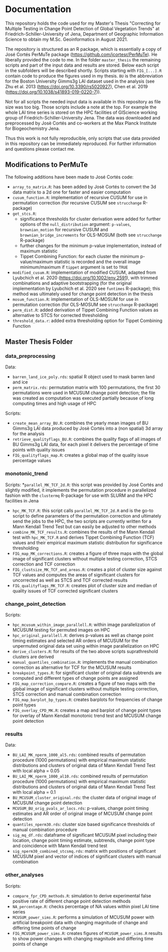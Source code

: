 # Documentation

This repository holds the code used for my Master's Thesis "Correcting for 
Multiple Testing in Change Point Detection of Global Vegetation Trends" at 
Friedrich-Schiller-University of Jena, Department of Geographic Information Science
to obtain my M.Sc. Geoinformatics in August 2021.

The repository is structured as an R package, which is essentially a copy of José
Cortés PerMuTe package (https://github.com/jcortesr/PerMuTe). He liberally 
provided the code to me.
In the folder `master_thesis` the remaining scripts and part of the input data and
results are stored. Below each script in the subfolders will be described shortly.
Scripts starting with `FIG_[...].R` contain code to produce the figures used in 
my thesis. `BU` is the abbreviation for the Boston University Gimms3g LAI dataset 
used in the analysis (see Zhu et al. 2013 (https://doi.org/10.3390/rs5020927),
Chen et al. 2019 (https://doi.org/10.1038/s41893-019-0220-7)).

Not for all scripts the needed input data is available in this repository as
file size was too big. Those scripts include a note at the top. For example the 
whole LAI time series is stored on the HPC facilities of GIScience working group 
of Friedrich-Schiller-University Jena. The data was downloaded and preprocessed 
by Josè Cortés and co-workers at the Max Planck Institute for Biogeochemistry Jena. 

Thus this work is not fully reproducible, only scripts that use data provided in this 
repository can be immediately reproduced. For further information and questions please contact me.


## Modifications to PerMuTe

The following additions have been made to José Cortés code:

* `array_to_matrix.R`: has been added by Josè Cortés to convert the 3d data matrix
to a 2d one for faster and easier computation
* `cusum_function.R`: implementation of recursive CUSUM for use in permutation correction 
(for recursive CUSUM see `strucchange` R-package)
* `get_stcs.R`: 
  + significance thresholds for cluster derivation were added for further options 
  of the `null_distribution` argument: `p-values`, `brownian_motion` for recursive 
  CUSUM and `brownian_bridge_increments` for OLS-MOSUM (both see `strucchange` R-package)
  + further changes for the minimum p-value implementation, instead of maximum statistic
  + Tippet Combining Function: for each cluster the minimum p-value/maximum statistic
  is recorded and the overall image minimum/maximum if `tippet` argument is set to `TRUE`
* `modified_cusum.R`: implementation of modified CUSUM, adapted from Lyubchich et 
al. 2020 (https://doi.org/10.1002/env.2591), with trimmed combinations and adaptive 
bootstrapping (for the original implementation by Lyubchich et al. 2020 see `funtimes` R-package);
this method was ultimately used for change point detection in the thesis
* `mosum_function.R`: implementation of OLS-MOSUM for use in permutation correction 
(for OLS-MOSUM see `strucchange` R-package)
* `perm_dist.R`: added derivation of Tippet Combining Function values as alternative to
STCS for corrected thresholding
* `threshold_data.r`: added extra thresholding option for Tippet Combining Function

## Master Thesis Folder

### data_preprocessing

Data:
* `barren_land_ice_poly.rds`: spatial R object used to mask barren land and ice
* `perm_matrix.rds`: permutation matrix with 100 permutations, the first 30 
permutations were used in MCUSUM change point detection; the file was created as
computation was executed partially because of long computing times and high usage of HPC

Scripts:
* `create_mean_array_BU.R`: combines the yearly mean images of BU Gimms3g LAI data 
produced by Josè Cortés into a (non spatial) 3d array for the analysis
* `retrieve_qualityflags_BU.R`: combines the quality flags of all images of BU Gimms3g 
LAI data, for each pixel it delivers the percentage of time points with quality issues
* `FIG_qualityflags_map.R`: creates a global map of the quality issue percentage values

### monotonic_trend

Scripts:
*`parallel_MK_TCF_2d.R`: this script was provided by José Cortés and slightly modified,
it implements the permutation procedure in parallelized fashion with the `clustermq` R-package 
for use with SLURM and the HPC facilities in Jena
* `hpc_MK_TCF.R`: this script calls `parallel_MK_TCF_2d.R` and is the go-to script 
to define parameters of the permutation correction and ultimately send the jobs to the HPC,
the two scripts are currently written for a Mann Kendall Trend Test but can easily be 
adjusted to other methods
* `combine_MK_TCF_results.R`: combines the results of the Mann Kendall test with 
`hpc_MK_TCF.R` and derives Tippet Combining Function (TCF) values and their empirical
maximum statistic distribution for significance thresholding
* `FIG_map_MK_corrections.R`: creates a figure of three maps with the global image
of significant clusters without multiple testing correction, STCS correction and 
TCF correction
* `FIG_clustsize_MK_TCF_and_areas.R`: creates a plot of cluster size against TCF 
values and computes the areas of significant clusters for uncorrected as well as
STCS and TCF corrected results
* `FIG_qualityflags_MK_TCF.R`: creates plot of cluster size and median of quality
issues of TCF corrected significant clusters

### change_point_detection

Scripts:
* `hpc_mcusum_within_image_parallell.R`: within image parallelization of MCUSUM
testing for permuted images on HPC
* `hpc_original_parallell.R`: derives p-values as well as change point timing
estimates and selected AR orders of MCUSUM for the unpermuted original data set
using within image parallelization on HPC
* `derive_clusters.R`: for results of the two above scripts suprathreshold clusters
are derived
* `manual_quantiles_combination.R`: implements the manual combination correction 
as alternative for TCF for the MCUSUM results
* `breakpoint_types.R`: for significant cluster of original data subtrends are 
computed and different types of change points are assigned
* `FIG_map_correction_compare.R`: creates a figure of two maps with the global image
of significant clusters without multiple testing correction, STCS correction and 
manual combination correction
* `FIG_map_barplot_bp_types.R`: creates barplots for frequencies of change point 
types
* `FIG_overlay_CPD_MK.R`: creates a map and barplot of change point types for
overlay of Mann Kendall monotonic trend test and MCUSUM change point detection

### results

Data:
* `BU_LAI_MK_nperm_1000_al5.rds`: combined results of permutation procedure 
(1000 permutations) with empirical maximum statistic distributions and clusters 
of original data of Mann Kendall Trend Test with local alpha = 0.05 
* `BU_LAI_MK_nperm_1000_al10.rds`: combined results of permutation procedure 
(1000 permutations) with empirical maximum statistic distributions and clusters 
of original data of Mann Kendall Trend Test with local alpha = 0.1
* `BU_MCUSUM_cluster_original.rds`: the cluster data of original image of MCUSUM 
change point detection
* `MCUSUM_BU_orig_pvals_ar_locs.rds`: p-values, change point timing estimates and
AR order of original image of MCUSUM change point detection
* `quantiles_nperm30.rds`: cluster size based significance thresholds of manual 
combination procedure 
* `sig_mq_df.rds`: dataframe of significant MCUSUM pixel including their location,
change point timing estimate, subtrends, change point type and coincidence with Mann 
Kendall trend test
* `sig_nperm30_combined_stcsmq.rds`: matrix with positions of significant MCUSUM
pixel and vector of indices of significant clusters with manual combination


### other_analyses

Scripts:
* `compare_fpr_CPD_methods.R`: simulation to derive experimental false positive
rate of different change point detection methods
* `NA_percentage.R`: checks percentage of NA values within pixel LAI time series
* `MCUSUM_power_sims.R`: performs a simulation of MCUSUM power with artificial
breakpoint data with changing magnitude of change and differing time points of change
* `FIG_MCUSUM_power_sims.R`: creates figures of `MCUSUM_power_sims.R` results to
show power changes with changing magnitude and differing time points of change